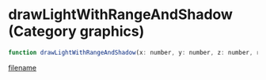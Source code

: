 # drawLightWithRangeAndShadow (Category graphics)

```js
function drawLightWithRangeAndShadow(x: number, y: number, z: number, r: int, g: int, b: int, range: number, intensity: number, shadow: number): void
```

[filename](drawLightWithRangeAndShadow_m.md ':include')
